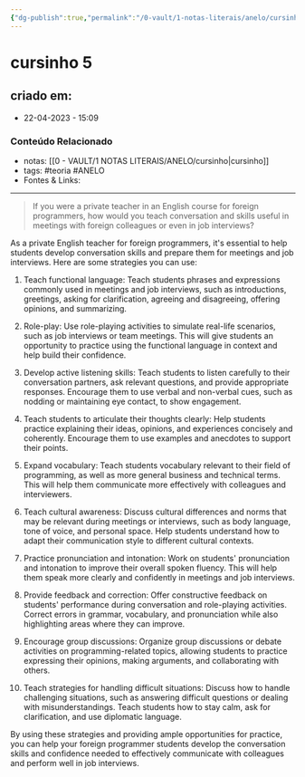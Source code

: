 ```yaml
---
{"dg-publish":true,"permalink":"/0-vault/1-notas-literais/anelo/cursinho-5/","tags":["teoria","ANELO"],"dgHomeLink":true,"dgShowLocalGraph":true,"dgShowFileTree":true,"dgEnableSearch":true,"noteIcon":""}
---
```


# cursinho 5

## criado em: 
-  22-04-2023 - 15:09

### Conteúdo Relacionado
- notas: [[0 - VAULT/1 NOTAS LITERAIS/ANELO/cursinho\|cursinho]]
- tags: #teoria #ANELO
- Fontes & Links: 

---

>If you were a private teacher in an English course for foreign programmers, how would you teach conversation and skills useful in meetings with foreign colleagues or even in job interviews?

As a private English teacher for foreign programmers, it's essential to help students develop conversation skills and prepare them for meetings and job interviews. Here are some strategies you can use:

1.  Teach functional language: Teach students phrases and expressions commonly used in meetings and job interviews, such as introductions, greetings, asking for clarification, agreeing and disagreeing, offering opinions, and summarizing.
    
2.  Role-play: Use role-playing activities to simulate real-life scenarios, such as job interviews or team meetings. This will give students an opportunity to practice using the functional language in context and help build their confidence.
    
3.  Develop active listening skills: Teach students to listen carefully to their conversation partners, ask relevant questions, and provide appropriate responses. Encourage them to use verbal and non-verbal cues, such as nodding or maintaining eye contact, to show engagement.
    
4.  Teach students to articulate their thoughts clearly: Help students practice explaining their ideas, opinions, and experiences concisely and coherently. Encourage them to use examples and anecdotes to support their points.
    
5.  Expand vocabulary: Teach students vocabulary relevant to their field of programming, as well as more general business and technical terms. This will help them communicate more effectively with colleagues and interviewers.
    
6.  Teach cultural awareness: Discuss cultural differences and norms that may be relevant during meetings or interviews, such as body language, tone of voice, and personal space. Help students understand how to adapt their communication style to different cultural contexts.
    
7.  Practice pronunciation and intonation: Work on students' pronunciation and intonation to improve their overall spoken fluency. This will help them speak more clearly and confidently in meetings and job interviews.
    
8.  Provide feedback and correction: Offer constructive feedback on students' performance during conversation and role-playing activities. Correct errors in grammar, vocabulary, and pronunciation while also highlighting areas where they can improve.
    
9.  Encourage group discussions: Organize group discussions or debate activities on programming-related topics, allowing students to practice expressing their opinions, making arguments, and collaborating with others.
    
10.  Teach strategies for handling difficult situations: Discuss how to handle challenging situations, such as answering difficult questions or dealing with misunderstandings. Teach students how to stay calm, ask for clarification, and use diplomatic language.
    

By using these strategies and providing ample opportunities for practice, you can help your foreign programmer students develop the conversation skills and confidence needed to effectively communicate with colleagues and perform well in job interviews.